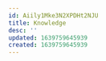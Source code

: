 ```yaml
---
id: Aiily1Mke3N2XPDHt2NJU
title: Knowledge
desc: ''
updated: 1639759645939
created: 1639759645939
---
```


